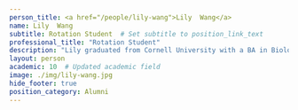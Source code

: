 ```yaml
---
person_title: <a href="/people/lily-wang">Lily  Wang</a>
name: Lily  Wang
subtitle: Rotation Student  # Set subtitle to position_link_text
professional_title: "Rotation Student"
description: "Lily graduated from Cornell University with a BA in Biology and Computer Science and is currently pursuing a PhD in Bioinformatics and Integrative Genomics. She is interested in medically relevant applications of computational methods on omics data to discover disease mechanisms."
layout: person
academic: 10  # Updated academic field
image: ./img/lily-wang.jpg
hide_footer: true
position_category: Alumni
---
```

